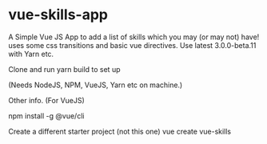 # vue-skills-app
A Simple Vue JS App to add a list of skills which you may (or may not) have!
uses some css transitions and basic vue directives.
Use latest 3.0.0-beta.11 with Yarn etc.

Clone and run yarn build to set up

(Needs NodeJS, NPM, VueJS, Yarn etc on machine.)


Other info.
(For VueJS)

npm install -g @vue/cli

Create a different starter project (not this one)
vue create vue-skills


